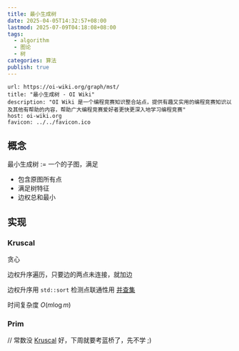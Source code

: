 ```yaml
---
title: 最小生成树
date: 2025-04-05T14:32:57+08:00
lastmod: 2025-07-09T04:18:08+08:00
tags:
  - algorithm
  - 图论
  - 树
categories: 算法
publish: true
---
```


```cardlink
url: https://oi-wiki.org/graph/mst/
title: "最小生成树 - OI Wiki"
description: "OI Wiki 是一个编程竞赛知识整合站点，提供有趣又实用的编程竞赛知识以及其他有帮助的内容，帮助广大编程竞赛爱好者更快更深入地学习编程竞赛"
host: oi-wiki.org
favicon: ../../favicon.ico
```

## 概念

最小生成树 $:=$ 一个的子图，满足
- 包含原图所有点
- 满足树特征
- 边权总和最小

## 实现

### Kruscal

贪心

边权升序遍历，只要边的两点未连接，就加边

边权升序用 `std::sort` 
检测点联通性用 [并查集](../%E6%95%B0%E6%8D%AE%E7%BB%93%E6%9E%84/%E5%B9%B6%E6%9F%A5%E9%9B%86.md)

时间复杂度 $O(m\log m)$

### Prim

// 常数没 [Kruscal](%E6%9C%80%E5%B0%8F%E7%94%9F%E6%88%90%E6%A0%91.md#kruscal) 好，下周就要考蓝桥了，先不学 ;)